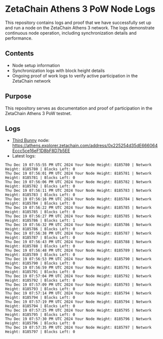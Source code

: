 # ZetaChain Athens 3 PoW Node Logs
This repository contains logs and proof that we have successfully set up and run a node on the ZetaChain Athens 3 network. The logs demonstrate continuous node operation, including synchronization details and performance.

## Contents
- Node setup information
- Synchronization logs with block height details
- Ongoing proof of work logs to verify active participation in the ZetaChain network

## Purpose
This repository serves as documentation and proof of participation in the ZetaChain Athens 3 PoW testnet.

## Logs

- [Third Bunny](https://thirdbunny.xyz/) node: https://athens.explorer.zetachain.com/address/0x225254d35dE666064Eccc5ce16eF1D8bF8D7b5EE
- Latest logs:
```
Thu Dec 19 07:55:55 PM UTC 2024 Your Node Height: 8185780 | Network Height: 8185780 | Blocks Left: 0
Thu Dec 19 07:56:01 PM UTC 2024 Your Node Height: 8185781 | Network Height: 8185781 | Blocks Left: 0
Thu Dec 19 07:56:06 PM UTC 2024 Your Node Height: 8185782 | Network Height: 8185782 | Blocks Left: 0
Thu Dec 19 07:56:11 PM UTC 2024 Your Node Height: 8185783 | Network Height: 8185783 | Blocks Left: 0
Thu Dec 19 07:56:16 PM UTC 2024 Your Node Height: 8185784 | Network Height: 8185784 | Blocks Left: 0
Thu Dec 19 07:56:22 PM UTC 2024 Your Node Height: 8185785 | Network Height: 8185785 | Blocks Left: 0
Thu Dec 19 07:56:27 PM UTC 2024 Your Node Height: 8185785 | Network Height: 8185786 | Blocks Left: 1
Thu Dec 19 07:56:32 PM UTC 2024 Your Node Height: 8185786 | Network Height: 8185786 | Blocks Left: 0
Thu Dec 19 07:56:38 PM UTC 2024 Your Node Height: 8185787 | Network Height: 8185787 | Blocks Left: 0
Thu Dec 19 07:56:43 PM UTC 2024 Your Node Height: 8185788 | Network Height: 8185788 | Blocks Left: 0
Thu Dec 19 07:56:48 PM UTC 2024 Your Node Height: 8185789 | Network Height: 8185789 | Blocks Left: 0
Thu Dec 19 07:56:53 PM UTC 2024 Your Node Height: 8185790 | Network Height: 8185790 | Blocks Left: 0
Thu Dec 19 07:56:59 PM UTC 2024 Your Node Height: 8185791 | Network Height: 8185791 | Blocks Left: 0
Thu Dec 19 07:57:04 PM UTC 2024 Your Node Height: 8185792 | Network Height: 8185792 | Blocks Left: 0
Thu Dec 19 07:57:09 PM UTC 2024 Your Node Height: 8185793 | Network Height: 8185793 | Blocks Left: 0
Thu Dec 19 07:57:14 PM UTC 2024 Your Node Height: 8185794 | Network Height: 8185794 | Blocks Left: 0
Thu Dec 19 07:57:19 PM UTC 2024 Your Node Height: 8185794 | Network Height: 8185794 | Blocks Left: 0
Thu Dec 19 07:57:25 PM UTC 2024 Your Node Height: 8185795 | Network Height: 8185795 | Blocks Left: 0
Thu Dec 19 07:57:30 PM UTC 2024 Your Node Height: 8185796 | Network Height: 8185796 | Blocks Left: 0
Thu Dec 19 07:57:35 PM UTC 2024 Your Node Height: 8185797 | Network Height: 8185797 | Blocks Left: 0
```
